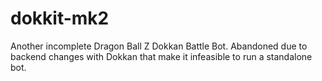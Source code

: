 # dokkit-mk2
Another incomplete Dragon Ball Z Dokkan Battle Bot. Abandoned due to backend changes with Dokkan that make it infeasible to run a standalone bot.

